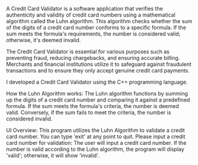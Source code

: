 A Credit Card Validator is a software application that verifies the authenticity and validity of credit card numbers using a mathematical algorithm called the Luhn algorithm. This algorithm checks whether the sum of the digits of a credit card number conforms to a specific formula. If the sum meets the formula's requirements, the number is considered valid; otherwise, it's deemed invalid.

The Credit Card Validator is essential for various purposes such as preventing fraud, reducing chargebacks, and ensuring accurate billing. Merchants and financial institutions utilize it to safeguard against fraudulent transactions and to ensure they only accept genuine credit card payments.

I developed a Credit Card Validator using the C++ programming language.

How the Luhn Algorithm works:
The Luhn algorithm functions by summing up the digits of a credit card number and comparing it against a predefined formula. If the sum meets the formula's criteria, the number is deemed valid. Conversely, if the sum fails to meet the criteria, the number is considered invalid.

UI Overview:
This program utilizes the Luhn Algorithm to validate a credit card number.
You can type 'exit' at any point to quit.
Please input a credit card number for validation:
The user will input a credit card number. If the number is valid according to the Luhn algorithm, the program will display 'valid'; otherwise, it will show 'invalid'.
